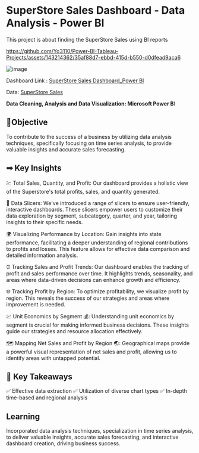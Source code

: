 # SuperStore Sales Dashboard - Data Analysis - Power BI
This project is about finding the SuperStore Sales using BI reports

https://github.com/Yo3110/Power-BI-Tableau-Projects/assets/143214362/35af88d7-ebbd-415d-b550-d0dfead9aca6

![image](https://github.com/Yo3110/Power-BI-Tableau-Projects/assets/143214362/42973b6a-29ee-424d-8c94-77ad2d604a40)

Dashboard Link : [SuperStore Sales Dashboard_Power BI]( https://github.com/Yo3110/Power-BI-Tableau-Projects/blob/main/SuperStore%20Sales%20Dashboard/SuperStore%20Sales%20Dashboard.pbix)

Data: [SuperStore Sales](https://drive.google.com/drive/u/0/folders/1LKiQF_Gch_9UuPzOlrAEcoGJAJ-W9LPl)

**Data Cleaning, Analysis and Data Visualization: Microsoft Power B**I

## 🎯Objective

To contribute to the success of a business by utilizing data analysis techniques, specifically focusing on time series analysis, to provide valuable insights and accurate sales forecasting.

## ➡ **Key Insights**

💹 Total Sales, Quantity, and Profit: Our dashboard provides a holistic view of the Superstore's total profits, sales, and quantity generated.

🔎 Data Slicers: We've introduced a range of slicers to ensure user-friendly, interactive dashboards. These slicers empower users to customize their data exploration by segment, subcategory, quarter, and year, tailoring insights to their specific needs.

🌍 Visualizing Performance by Location: Gain insights into state performance, facilitating a deeper understanding of regional contributions to profits and losses. This feature allows for effective data comparison and detailed information analysis.

⏰ Tracking Sales and Profit Trends: Our dashboard enables the tracking of profit and sales performance over time. It highlights trends, seasonality, and areas where data-driven decisions can enhance growth and efficiency.

🌐 Tracking Profit by Region: To optimize profitability, we visualize profit by region. This reveals the success of our strategies and areas where improvement is needed.

💹 Unit Economics by Segment 💰: Understanding unit economics by segment is crucial for making informed business decisions. These insights guide our strategies and resource allocation effectively.

🗺️ Mapping Net Sales and Profit by Region 🌏: Geographical maps provide a powerful visual representation of net sales and profit, allowing us to identify areas with untapped potential.

## 🔑 **Key Takeaways**
✅ Effective data extraction
✅ Utilization of diverse chart types
✅ In-depth time-based and regional analysis

## **Learning**

Incorporated data analysis techniques, specialization in time series analysis, to deliver valuable insights, accurate sales forecasting, and interactive dashboard creation, driving business success.






 

